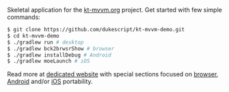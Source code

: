 Skeletal application for the [kt-mvvm.org](http://kt-mvvm.org) project. Get
started with few simple commands:
```bash
$ git clone https://github.com/dukescript/kt-mvvm-demo.git
$ cd kt-mvvm-demo
$ ./gradlew run # desktop
$ ./gradlew bck2brwsrShow # browser
$ ./gradlew installDebug # Android
$ ./gradlew moeLaunch # iOS
```
Read more at [dedicated website](http://kt-mvvm.org) with special sections
focused on
[browser](http://kt-mvvm.org/browser.html),
[Android](http://kt-mvvm.org/android.html) and/or
[iOS](http://kt-mvvm.org/ios.html) portability.
